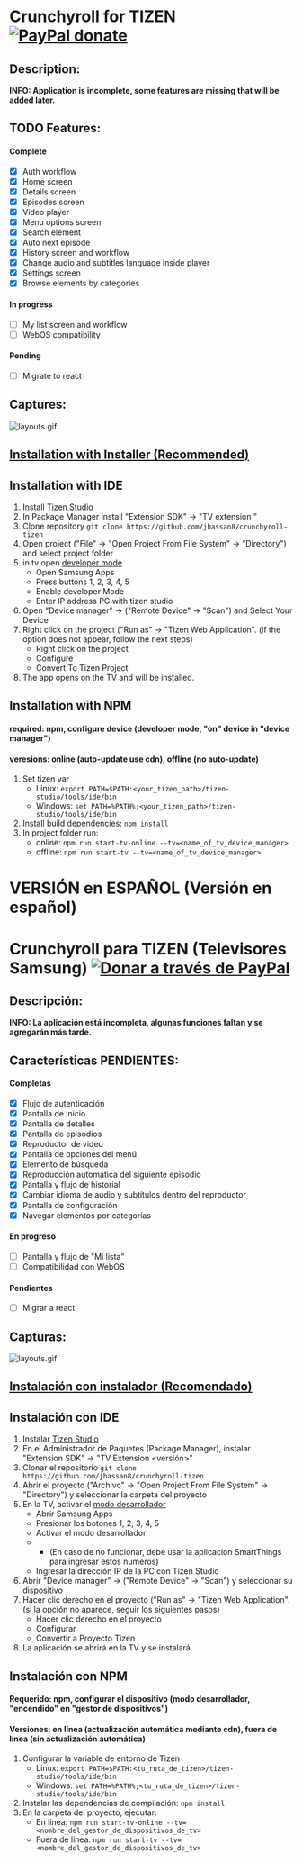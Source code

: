# Crunchyroll for TIZEN [![PayPal donate](https://www.paypalobjects.com/en_US/i/btn/btn_donate_SM.gif)](https://www.paypal.com/donate/?hosted_button_id=SLLWEKD6QD5UJ)

## Description:

**INFO: Application is incomplete, some features are missing that will be added later.**

## TODO Features:

#### Complete
- [x] Auth workflow
- [x] Home screen
- [x] Details screen
- [x] Episodes screen
- [x] Video player
- [x] Menu options screen
- [x] Search element
- [x] Auto next episode
- [x] History screen and workflow
- [x] Change audio and subtitles language inside player
- [x] Settings screen
- [x] Browse elements by categories

#### In progress
- [ ] My list screen and workflow
- [ ] WebOS compatibility

#### Pending
- [ ] Migrate to react

## Captures:
![layouts.gif](https://raw.githubusercontent.com/jhassan8/crunchyroll-tizen/master/layouts.gif)

## [Installation with Installer (Recommended)](https://github.com/jhassan8/crunchyroll-tizen/blob/master/.github/GUIDES/INSTALL.md)

## Installation with IDE

1. Install [Tizen Studio](https://developer.tizen.org/development/tizen-studio/download)
2. In Package Manager install "Extension SDK" -> "TV extension <version>"
3. Clone repository ```git clone https://github.com/jhassan8/crunchyroll-tizen```
4. Open project ("File" -> "Open Project From File System" -> "Directory") and select project folder
5. in tv open [developer mode](https://developer.samsung.com/smarttv/develop/getting-started/using-sdk/tv-device.html)
    - Open Samsung Apps
    - Press buttons 1, 2, 3, 4, 5
    - Enable developer Mode
    - Enter IP address PC with tizen studio
6. Open "Device manager" -> ("Remote Device" -> "Scan") and Select Your Device
7. Right click on the project ("Run as" -> "Tizen Web Application". (if the option does not appear, follow the next steps)
    - Right click on the project
    - Configure
    - Convert To Tizen Project
8. The app opens on the TV and will be installed.

## Installation with NPM

#### required: npm, configure device (developer mode, "on" device in "device manager")
#### veresions: online (auto-update use cdn), offline (no auto-update)

1. Set tizen var
    - Linux: ```export PATH=$PATH:<your_tizen_path>/tizen-studio/tools/ide/bin```
    - Windows: ```set PATH=%PATH%;<your_tizen_path>/tizen-studio/tools/ide/bin```
2. Install build dependencies: ```npm install```
3. In project folder run:
    - online: ```npm run start-tv-online --tv=<name_of_tv_device_manager>```
    - offline: ```npm run start-tv --tv=<name_of_tv_device_manager>```


# VERSIÓN en ESPAÑOL (Versión en español)

# Crunchyroll para TIZEN (Televisores Samsung) [![Donar a través de PayPal](https://www.paypalobjects.com/en_US/i/btn/btn_donate_SM.gif)](https://www.paypal.com/donate/?hosted_button_id=SLLWEKD6QD5UJ)

## Descripción:

**INFO: La aplicación está incompleta, algunas funciones faltan y se agregarán más tarde.**

## Características PENDIENTES:

#### Completas
- [x] Flujo de autenticación
- [x] Pantalla de inicio
- [x] Pantalla de detalles
- [x] Pantalla de episodios
- [x] Reproductor de video
- [x] Pantalla de opciones del menú
- [x] Elemento de búsqueda
- [x] Reproducción automática del siguiente episodio
- [x] Pantalla y flujo de historial
- [x] Cambiar idioma de audio y subtítulos dentro del reproductor
- [x] Pantalla de configuración
- [x] Navegar elementos por categorías

#### En progreso
- [ ] Pantalla y flujo de "Mi lista"
- [ ] Compatibilidad con WebOS

#### Pendientes
- [ ] Migrar a react

## Capturas:
![layouts.gif](https://raw.githubusercontent.com/jhassan8/crunchyroll-tizen/master/layouts.gif)

## [Instalación con instalador (Recomendado)](https://github.com/jhassan8/crunchyroll-tizen/blob/master/.github/GUIDES/INSTALL.md)

## Instalación con IDE

1. Instalar [Tizen Studio](https://developer.tizen.org/development/tizen-studio/download)
2. En el Administrador de Paquetes (Package Manager), instalar "Extension SDK" -> "TV Extension <versión>"
3. Clonar el repositorio ```git clone https://github.com/jhassan8/crunchyroll-tizen```
4. Abrir el proyecto ("Archivo" -> "Open Project From File System" -> "Directory") y seleccionar la carpeta del proyecto
5. En la TV, activar el [modo desarrollador](https://developer.samsung.com/smarttv/develop/getting-started/using-sdk/tv-device.html)
    - Abrir Samsung Apps
    - Presionar los botones 1, 2, 3, 4, 5
    - Activar el modo desarrollador
    - -  (En caso de no funcionar, debe usar la aplicacion SmartThings para ingresar estos numeros)
    - Ingresar la dirección IP de la PC con Tizen Studio
6. Abrir "Device manager" -> ("Remote Device" -> "Scan") y seleccionar su dispositivo
7. Hacer clic derecho en el proyecto ("Run as" -> "Tizen Web Application". (si la opción no aparece, seguir los siguientes pasos)
    - Hacer clic derecho en el proyecto
    - Configurar
    - Convertir a Proyecto Tizen
8. La aplicación se abrirá en la TV y se instalará.

## Instalación con NPM

#### Requerido: npm, configurar el dispositivo (modo desarrollador, "encendido" en "gestor de dispositivos")
#### Versiones: en línea (actualización automática mediante cdn), fuera de línea (sin actualización automática)

1. Configurar la variable de entorno de Tizen
    - Linux: ```export PATH=$PATH:<tu_ruta_de_tizen>/tizen-studio/tools/ide/bin```
    - Windows: ```set PATH=%PATH%;<tu_ruta_de_tizen>/tizen-studio/tools/ide/bin```
2. Instalar las dependencias de compilación: ```npm install```
3. En la carpeta del proyecto, ejecutar:
    - En línea: ```npm run start-tv-online --tv=<nombre_del_gestor_de_dispositivos_de_tv>```
    - Fuera de línea: ```npm run start-tv --tv=<nombre_del_gestor_de_dispositivos_de_tv>```
